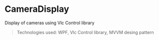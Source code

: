 # CameraDisplay
Display of cameras using Vlc Control library

>Technologies used: WPF, Vlc Control library, MVVM desing pattern
